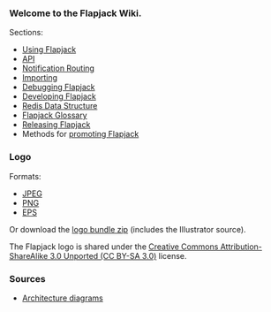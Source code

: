 ### Welcome to the Flapjack Wiki.

Sections:

- [Using Flapjack](wiki/USING)
- [API](wiki/API)
- [Notification Routing](wiki/Notification-Routing)
- [Importing](wiki/IMPORTING)
- [Debugging Flapjack](wiki/DEBUGGING)
- [Developing Flapjack](wiki/DEVELOPING)
- [Redis Data Structure](wiki/DATA_STRUCTURES)
- [Flapjack Glossary](wiki/GLOSSARY)
- [Releasing Flapjack](wiki/Releasing)
- Methods for [promoting Flapjack](wiki/Promoting)

### Logo

Formats:

* [JPEG](https://raw.github.com/wiki/flpjck/flapjack/flapjack.jpg)
* [PNG](https://raw.github.com/wiki/flpjck/flapjack/flapjack.png)
* [EPS](https://raw.github.com/wiki/flpjck/flapjack/flapjack.eps)

Or download the
[logo bundle zip](https://raw.github.com/wiki/flpjck/flapjack/flapjack.zip)
(includes the Illustrator source).

The Flapjack logo is shared under the
[Creative Commons Attribution-ShareAlike 3.0 Unported (CC BY-SA 3.0)](http://creativecommons.org/licenses/by-sa/3.0/deed.en_US)
license.

### Sources

* [Architecture diagrams](https://raw.github.com/wiki/flpjck/flapjack/Flapjack%20Architecture.key)
